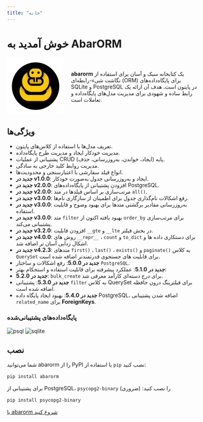 ```yaml
---
title: "خانه"
---
```


# خوش آمدید به AbarORM


<div style="display: flex; align-items: center;"> <div style="flex: 1;"> <img src="../images/logo.png" alt="لوگو" style="width: 150px; margin-right: 20px;"> </div> <div style="flex: 2;"> <p> <b>abarorm</b> یک کتابخانه سبک و آسان برای استفاده از نگاشت شیء-رابطه‌ای (ORM) برای پایگاه‌داده‌های SQLite و PostgreSQL  در پایتون است. هدف آن ارائه یک رابط ساده و شهودی برای مدیریت مدل‌های پایگاه‌داده و تعاملات است. </p> </div> </div>



## ویژگی‌ها
- تعریف مدل‌ها با استفاده از کلاس‌های پایتون.
- مدیریت خودکار ایجاد و مدیریت طرح پایگاه‌داده.
- پشتیبانی از عملیات CRUD (ایجاد، خواندن، به‌روزرسانی، حذف) پایه.
- مدیریت روابط کلید خارجی به سادگی.
- انواع فیلد سفارشی با اعتبارسنجی و محدودیت‌ها.
- **جدید در v1.0.0**:  ایجاد و به‌روزرسانی جدول به‌صورت خودکار.
- **جدید در v2.0.0**: افزودن پشتیبانی از پایگاه‌داده‌های PostgreSQL.
- **جدید در v2.0.0**: مرتب‌سازی بر اساس فیلدها در متد `all()`.
- **جدید در v3.0.0**: رفع اشکالات نام‌گذاری جدول برای اطمینان از سازگاری نام‌ها.
- **جدید در v3.0.0**: به‌روزرسانی مقادیر برگشتی متدها برای بهبود وضوح و قابلیت استفاده.
- **جدید در v3.0.0**: متد `filter` بهبود یافته اکنون از `order_by` برای مرتب‌سازی پشتیبانی می‌کند.
- **جدید در v3.2.0**: افزودن قابلیت `__gte` و `__lte` در بخش فیلتر.
- **جدید در v4.0.0**: روش های `__repr__` ، `count` و `to_dict`  برای دستکاری داده ها و اشکال زدایی آسان تر اضافه شد.
- **جدید در v4.2.3**: متدهای `first()` ، `last()` ، `exists()` و `paginate()` به کلاس `QuerySet` برای قابلیت های جستجوی قدرتمندتر اضافه شده است.
- **جدید در 5.0.0**: رفع اشکالات و ساختار `PostgreSQL`.
- **جدید در 5.1.0**: عملکرد پیشرفته برای قابلیت استفاده و استحکام بهتر:
- **جدید در 5.2.0**: `bulk_create` برای درج دسته‌ای کارآمد معرفی شد.
- **جدید در 5.3.0**: پشتیبانی `filter` به کلاس QuerySet برای فیلترینگ درون حافظه اضافه شده است.
- **جدید در 5.4.0**: بهبود ایجاد پایگاه داده PostgreSQL، اضافه شدن پشتیبانی `related_name` برای **ForeignKeys**.

### پایگاه‌داده‌های پشتیبانی‌شده

![psql](https://img.shields.io/badge/Postgresql-%2320232a.svg?style=for-the-badge&logo=postgresql)
![sqlite](https://img.shields.io/badge/sqlite-%2320232a.svg?style=for-the-badge&logo=sqlite)


## نصب

شما می‌توانید abarorm را از PyPI با استفاده از `pip` نصب کنید:

```bash
pip install abarorm
```

برای پشتیبانی از PostgreSQL، `psycopg2-binary` را نصب کنید: (ضروری)

```bash
pip install psycopg2-binary
```

[با abarorm شروع کنید](/abarorm/Introduction.fa)